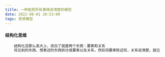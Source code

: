 ```yaml
---
title: 一种能把所有事情讲清楚的模型
date: 2022-08-01 20:53:00
tags: 思想模型
---
```


#### 结构化思维
```sh
    结构化没那么高大上，说白了就是两个东西：要素和关系
    将见到的东西、想表述的东西拆分成要素以及关系，然后将要素陈述完，关系说清楚，就已经说清楚一件事了。
```
